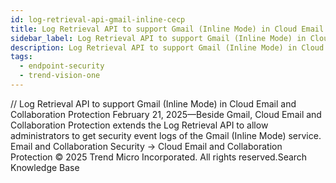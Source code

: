 ```yaml
---
id: log-retrieval-api-gmail-inline-cecp
title: Log Retrieval API to support Gmail (Inline Mode) in Cloud Email and Collaboration Protection
sidebar_label: Log Retrieval API to support Gmail (Inline Mode) in Cloud Email and Collaboration Protection
description: Log Retrieval API to support Gmail (Inline Mode) in Cloud Email and Collaboration Protection
tags:
  - endpoint-security
  - trend-vision-one
---
```


/*<![CDATA[*/ $('#title').html($('meta[name=map-description]').attr('content')); /*]]>*/ Log Retrieval API to support Gmail (Inline Mode) in Cloud Email and Collaboration Protection February 21, 2025—Beside Gmail, Cloud Email and Collaboration Protection extends the Log Retrieval API to allow administrators to get security event logs of the Gmail (Inline Mode) service. Email and Collaboration Security → Cloud Email and Collaboration Protection © 2025 Trend Micro Incorporated. All rights reserved.Search Knowledge Base